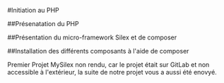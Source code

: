 #Initiation au PHP

##Présenatation du PHP

##Présentation du micro-framework Silex et de composer

##Installation des différents composants à l'aide de composer

Premier Projet MySilex non rendu, car le projet était sur GitLab et non accessible à l'extérieur, la suite de notre projet vous a aussi été enovyé.
